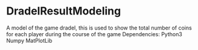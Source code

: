 # DradelResultModeling
A model of the game dradel, this is used to show the total number of coins for each player during the course of the game
Dependencies:
	Python3
	Numpy
	MatPlotLib
